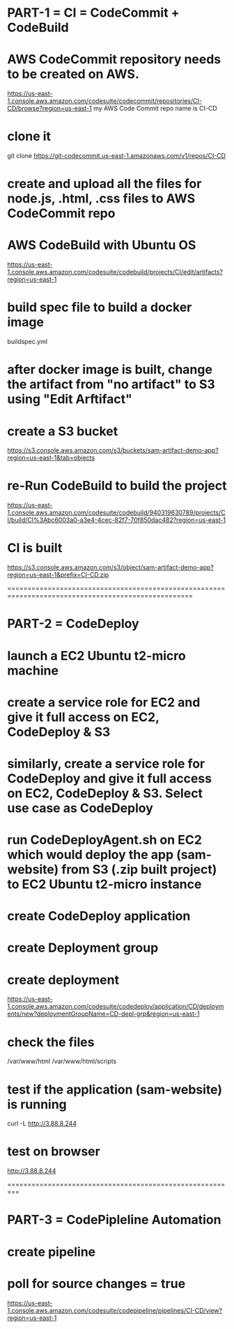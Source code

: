 # PART-1 = CI = CodeCommit + CodeBuild

# AWS CodeCommit repository needs to be created on AWS.
https://us-east-1.console.aws.amazon.com/codesuite/codecommit/repositories/CI-CD/browse?region=us-east-1
my AWS Code Commit repo name is CI-CD

# clone it 
git clone https://git-codecommit.us-east-1.amazonaws.com/v1/repos/CI-CD

# create and upload all the files for node.js, .html, .css files to AWS CodeCommit repo

# AWS CodeBuild with Ubuntu OS
https://us-east-1.console.aws.amazon.com/codesuite/codebuild/projects/CI/edit/artifacts?region=us-east-1

# build spec file to build a docker image
buildspec.yml

# after docker image is built, change the artifact from "no artifact" to S3 using "Edit Arftifact"

# create a S3 bucket 
https://s3.console.aws.amazon.com/s3/buckets/sam-artifact-demo-app?region=us-east-1&tab=objects

# re-Run CodeBuild to build the project 
https://us-east-1.console.aws.amazon.com/codesuite/codebuild/940319630789/projects/CI/build/CI%3Abc6003a0-a3e4-4cec-82f7-70f850dac482?region=us-east-1

# CI is built
https://s3.console.aws.amazon.com/s3/object/sam-artifact-demo-app?region=us-east-1&prefix=CI-CD.zip

====================================================================================================


# PART-2 = CodeDeploy
# launch a EC2 Ubuntu t2-micro machine
# create a service role for EC2 and give it full access on EC2, CodeDeploy & S3
# similarly, create a service role for CodeDeploy and give it full access on EC2, CodeDeploy & S3. Select use case as CodeDeploy

# run CodeDeployAgent.sh on EC2 which would deploy the app (sam-website) from S3 (.zip built project) to EC2 Ubuntu t2-micro instance

# create CodeDeploy application
# create Deployment group
# create deployment
https://us-east-1.console.aws.amazon.com/codesuite/codedeploy/application/CD/deployments/new?deploymentGroupName=CD-depl-grp&region=us-east-1

# check the files
/var/www/html
/var/www/html/scripts

# test if the application (sam-website) is running 
curl -L http://3.88.8.244

# test on browser
http://3.88.8.244


=========================================================

# PART-3 = CodePipleline Automation
# create pipeline
# poll for source changes = true
https://us-east-1.console.aws.amazon.com/codesuite/codepipeline/pipelines/CI-CD/view?region=us-east-1








